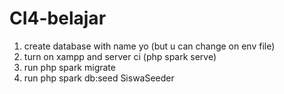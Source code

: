 # CI4-belajar

1. create database with name yo (but u can change on env file)
2. turn on xampp and server ci (php spark serve)
3. run php spark migrate
4. run php spark db:seed SiswaSeeder
